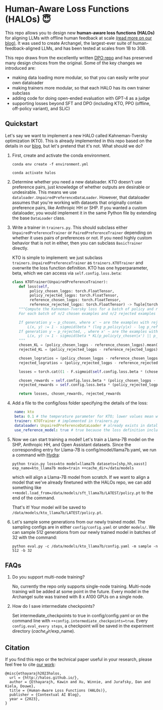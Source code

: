 # Human-Aware Loss Functions (HALOs) :innocent:

This repo allows you to design new **human-aware loss functions (HALOs)** for aligning LLMs with offline human feedback at scale [(read more on our blog)]().
It was used to create Archangel, the largest-ever suite of human-feedback-aligned LLMs, and has been tested at scales from 1B to 30B.

This repo draws from the excellently written [DPO repo](https://github.com/eric-mitchell/direct-preference-optimization) and has preserved many design choices from the original.
Some of the key changes we introduced are:
- making data loading more modular, so that you can easily write your own dataloader
- making trainers more modular, so that each HALO has its own trainer subclass
- adding code for doing open-ended evaluation with GPT-4 as a judge
- supporting losses beyond SFT and DPO (including KTO, PPO (offline, off-policy variant), and SLiC)


## Quickstart

Let's say we want to implement a new HALO called Kahneman-Tversky optimization (KTO).
This is already implemented in this repo based on the details in our [blog](), but let's pretend that it's not. 
What should we do?

1. First, create and activate the conda environment.

    `conda env create -f environment.yml`
   
    `conda activate halos`

3. Determine whether you need a new dataloader. KTO doesn't use preference pairs, just knowledge of whether outputs are desirable or undesirable.
   This means we use `dataloader.UnpairedPreferenceDataLoader`. However, that dataloader assumes that you're working with datasets that originally contain preference pairs, like Anthropic HH or SHP.
   If you wanted a custom dataloader, you would implement it in the same Python file by extending the base `DataLoader` class.

5. Write a trainer in `trainers.py`. This should subclass either `UnpairedPreferenceTrainer` or `PairedPreferenceTrainer` depending on whether it uses pairs of preferences or not.
   If you need highly custom behavior that is not in either, then you can subclass `BasicTrainer` directly.

   KTO is simple to implement: we just subclass `trainers.UnpairedPreferenceTrainer` as `trainers.KTOTrainer` and overwrite the loss function definition. KTO has one hyperparameter, beta, which we can access via `self.config.loss.beta`:

   ```python
   class KTOTrainer(UnpairedPreferenceTrainer):
      def loss(self,
           policy_chosen_logps: torch.FloatTensor,
           policy_rejected_logps: torch.FloatTensor,
           reference_chosen_logps: torch.FloatTensor,
           reference_rejected_logps: torch.FloatTensor) -> Tuple[torch.FloatTensor, torch.FloatTensor, torch.FloatTensor]:
      """Compute the Kahneman-Tversky loss for a batch of policy and reference model log probabilities. 
      For each batch of n/2 chosen examples and n/2 rejected examples (belonging to n different inputs), calculate the loss as follows.

      If generation y ~ p_chosen, where x' ~ are the examples with rejected generations, we have the 'chosen' loss:
          L(x, y) := 1 - sigmoid(beta * (log p_policy(y|x) - log p_reference(y|x) - KL(p_policy(y_rejected|x') || p_reference(y_rejected|x')))
      If generation y ~ p_rejected, , where x' ~ are the examples with chosen generations, we have the 'rejected' loss:
          L(x, y) := 1 - sigmoid(beta * KL(p_policy(y_chosen|x') || p_reference(y_chosen|x')) - [log p_policy(y|x) - log p_reference(y|x)])
      """
      chosen_KL = (policy_chosen_logps - reference_chosen_logps).mean().clamp(min=0)
      rejected_KL = (policy_rejected_logps - reference_rejected_logps).mean().clamp(min=0)

      chosen_logratios = (policy_chosen_logps - reference_chosen_logps)
      rejected_logratios = (policy_rejected_logps - reference_rejected_logps)

      losses = torch.cat((1 - F.sigmoid(self.config.loss.beta * (chosen_logratios - rejected_KL)), 1 - F.sigmoid(self.config.loss.beta * (chosen_KL - rejected_logratios))), 0)

      chosen_rewards = self.config.loss.beta * (policy_chosen_logps - reference_chosen_logps).detach()
      rejected_rewards = self.config.loss.beta * (policy_rejected_logps - reference_rejected_logps).detach()

      return losses, chosen_rewards, rejected_rewards
   ```

6. Add a file to the config/loss folder specifying the details of the loss:

   ```yaml
    name: kto
    beta: 0.1 # the temperature parameter for KTO; lower values mean we care less about the reference model
    trainer: KTOTrainer # implemented in trainers.py
    dataloader: UnpairedPreferenceDataLoader # already exists in dataloaders.py
    use_reference_model: true # true because the loss definition includes a reference model
    ```

7. Now we can start training a model! Let's train a Llama-7B model on the SHP, Anthropic HH, and Open Assistant datasets.
   Since the corresponding entry for Llama-7B is config/model/llama7b.yaml, we run a command with [Hydra](https://hydra.cc/docs/intro/):

   `python train.py loss=kto model=llama7b datasets=[shp,hh,oasst] exp_name=kto_llama7b mode=train ++cache_dir=/data/models`

   which will align a Llama-7B model from scratch. If we want to align a model that we've already finetuned with the HALOs repo,
   we can add something like `++model.load_from=/data/models/sft_llama7b/LATEST/policy.pt` to the end of the command.

   That's it! Your model will be saved to `/data/models/kto_llama7b/LATEST/policy.pt`.


8. Let's sample some generations from our newly trained model. The sampling configs are in either `config/config.yaml` or under `models/`.
   We can sample 512 generations from our newly trained model in batches of 32 with the command:

   `python eval.py -c /data/models/kto_llama7b/config.yaml -m sample -n 512 -b 32`


## FAQs

1. Do you support multi-node training?

   No, currently the repo only supports single-node training. Multi-node training will be added at some point in the future.
   Every model in the Archangel suite was trained with 8 x A100 GPUs on a single node.

2. How do I save intermediate checkpoints?

   Set intermediate_checkpoints to true in config/config.yaml or on the command line with `++config.intermediate_checkpoints=true`.
   Every `config.eval_every steps`, a checkpoint will be saved in the experiment directory ($cache_dir/$exp_name).
   
   
## Citation

If you find this repo or the technical paper useful in your research, please feel free to cite [our work](http://halos.github.io/):
```
@misc{ethayarajh2023halos,
  url = {http://halos.github.io/},
  author = {Ethayarajh, Kawin and Xu, Winnie, and Jurafsky, Dan and Kiela, Douwe},
  title = {Human-Aware Loss Functions (HALOs)},
  publisher = {Contextual AI Blog},
  year = {2023},
}
``` 
